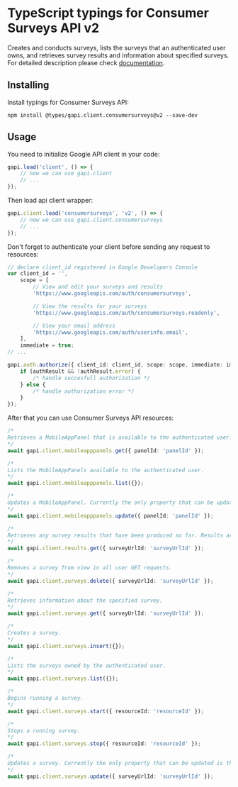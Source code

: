 # TypeScript typings for Consumer Surveys API v2

Creates and conducts surveys, lists the surveys that an authenticated user owns, and retrieves survey results and information about specified surveys.
For detailed description please check [documentation](undefined).

## Installing

Install typings for Consumer Surveys API:

```
npm install @types/gapi.client.consumersurveys@v2 --save-dev
```

## Usage

You need to initialize Google API client in your code:

```typescript
gapi.load('client', () => {
    // now we can use gapi.client
    // ...
});
```

Then load api client wrapper:

```typescript
gapi.client.load('consumersurveys', 'v2', () => {
    // now we can use gapi.client.consumersurveys
    // ...
});
```

Don't forget to authenticate your client before sending any request to resources:

```typescript
// declare client_id registered in Google Developers Console
var client_id = '',
    scope = [
        // View and edit your surveys and results
        'https://www.googleapis.com/auth/consumersurveys',

        // View the results for your surveys
        'https://www.googleapis.com/auth/consumersurveys.readonly',

        // View your email address
        'https://www.googleapis.com/auth/userinfo.email',
    ],
    immediate = true;
// ...

gapi.auth.authorize({ client_id: client_id, scope: scope, immediate: immediate }, (authResult) => {
    if (authResult && !authResult.error) {
        /* handle succesfull authorization */
    } else {
        /* handle authorization error */
    }
});
```

After that you can use Consumer Surveys API resources:

```typescript
/* 
Retrieves a MobileAppPanel that is available to the authenticated user.  
*/
await gapi.client.mobileapppanels.get({ panelId: 'panelId' });

/* 
Lists the MobileAppPanels available to the authenticated user.  
*/
await gapi.client.mobileapppanels.list({});

/* 
Updates a MobileAppPanel. Currently the only property that can be updated is the owners property.  
*/
await gapi.client.mobileapppanels.update({ panelId: 'panelId' });

/* 
Retrieves any survey results that have been produced so far. Results are formatted as an Excel file. You must add "?alt=media" to the URL as an argument to get results.  
*/
await gapi.client.results.get({ surveyUrlId: 'surveyUrlId' });

/* 
Removes a survey from view in all user GET requests.  
*/
await gapi.client.surveys.delete({ surveyUrlId: 'surveyUrlId' });

/* 
Retrieves information about the specified survey.  
*/
await gapi.client.surveys.get({ surveyUrlId: 'surveyUrlId' });

/* 
Creates a survey.  
*/
await gapi.client.surveys.insert({});

/* 
Lists the surveys owned by the authenticated user.  
*/
await gapi.client.surveys.list({});

/* 
Begins running a survey.  
*/
await gapi.client.surveys.start({ resourceId: 'resourceId' });

/* 
Stops a running survey.  
*/
await gapi.client.surveys.stop({ resourceId: 'resourceId' });

/* 
Updates a survey. Currently the only property that can be updated is the owners property.  
*/
await gapi.client.surveys.update({ surveyUrlId: 'surveyUrlId' });
```

